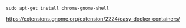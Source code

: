 ```shell
sudo apt-get install chrome-gnome-shell
```

https://extensions.gnome.org/extension/2224/easy-docker-containers/
